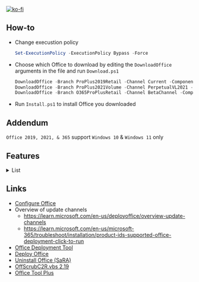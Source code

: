 [![ko-fi](https://www.ko-fi.com/img/githubbutton_sm.svg)](https://ko-fi.com/Q5Q51QUJC)

## How-to

* Change execustion policy

  ```powershell
  Set-ExecutionPolicy -ExecutionPolicy Bypass -Force
  ```

* Choose which Office to download by editing the `DownloadOffice` arguments in the file and run `Download.ps1`

  ```powershell
  DownloadOffice -Branch ProPlus2019Retail -Channel Current -Components Word, Excel, PowerPoint
  DownloadOffice -Branch ProPlus2021Volume -Channel PerpetualVL2021 -Components Excel, Word
  DownloadOffice -Branch O365ProPlusRetail -Channel BetaChannel -Components Excel, OneDrive, Outlook, PowerPoint, Teams, Word
  ```

* Run `Install.ps1` to install Office you downloaded

## Addendum

`Office 2019, 2021, & 365` support `Windows 10` & `Windows 11` only

## Features

<details>
  <summary>List</summary>

* General
* Remove diagnostics tracking scheduled tasks
* Do not send additional diagnostic and usage data to Microsoft
* Disable LinkedIn features in Office applications
* Turn off the cloud features
* Turn on Touch/Mouse Mode

* Word
  * Do not show the Start screen when application starts
  * Do not open e-mail attachments and other uneditable files in reading view
  * Disable Protected View for files originating from the Internet
  * Disable Protected View for files located in potentially unsafe locations
  * Disable Protected View for Outlook attachments
  * Show the ruler
  * Save AutoRecover information every 3 minutes
  * Enable the "Draw" tab
  * Enable the "Developer" tab
  * Remove Adobe Acrobat Pro DC COM Add-ins

* Excel
  * Do not show the Start screen when application starts
  * Disable Protected View for files originating from the Internet
  * Disable Protected View for files located in potentially unsafe locations
  * Disable Protected View for Outlook attachments
  * Save AutoRecover information every 3 minutes
  * Enable the "Draw" tab
  * Enable the "Developer" tab

</details>

## Links

* [Configure Office](https://config.office.com/deploymentsettings)
* Overview of update channels
  * <https://learn.microsoft.com/en-us/deployoffice/overview-update-channels>
  * <https://learn.microsoft.com/en-us/microsoft-365/troubleshoot/installation/product-ids-supported-office-deployment-click-to-run>
* [Office Deployment Tool](https://www.microsoft.com/en-us/download/details.aspx?id=49117)
* [Deploy Office](https://learn.microsoft.com/en-us/deployoffice/deployment-guide-microsoft-365-apps)
* [Uninstall Office (SaRA)](https://www.microsoft.com/en-us/download/100607)
* [OffScrubC2R.vbs 2.19](https://github.com/farag2/Office/tree/master/Office_Uninstall)
* [Office Tool Plus](https://github.com/YerongAI/Office-Tool)
